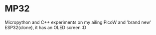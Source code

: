 # MP32
Micropython and C++ experiments on my ailing PicoW and 'brand new' ESP32(clone), it has an OLED screen :D
